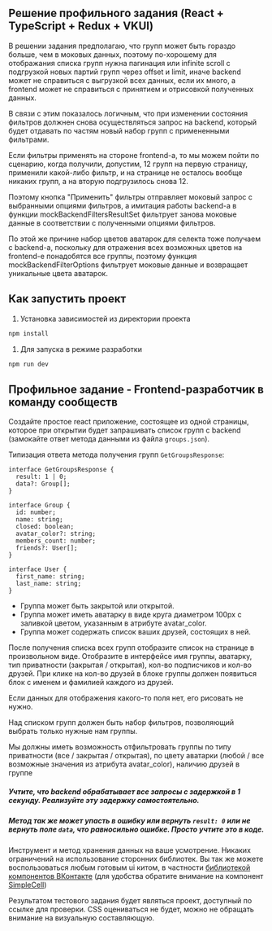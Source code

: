 ## Решение профильного задания (React + TypeScript + Redux + VKUI)

В решении задания предполагаю, что групп может быть гораздо больше, чем в моковых данных, поэтому по-хорошему для отображания списка групп нужна пагинация или infinite scroll с подгрузкой новых партий групп через offset и limit, иначе backend может не справиться с выгрузкой всех данных, если их много, а frontend может не справиться с принятием и отрисовкой полученных данных.

В связи с этим показалось логичным, что при изменении состояния фильтров должнен снова осуществляться запрос на backend, который будет отдавать по частям новый набор групп с примененными фильтрами.

Если фильтры применять на стороне frontend-а, то мы можем пойти по сценарию, когда получили, допустим, 12 групп на первую страницу, применили какой-либо фильтр, и на странице не осталось вообще никаких групп, а на вторую подгрузилось снова 12.

Поэтому кнопка "Применить" фильтры отправляет моковый запрос с выбранными опциями фильтров, а имитация работы backend-а в функции mockBackendFiltersResultSet фильтрует занова моковые данные в соответствии с полученными опциями фильтров.

По этой же причине набор цветов аватарок для селекта тоже получаем с backend-а, поскольку для отражения всех возможных цветов на frontend-е понадобятся все группы, поэтому функция mockBackendFilterOptions фильтрует моковые данные и возвращает уникальные цвета аватарок.

## Как запустить проект

1. Установка зависимостей из директории проекта

```bash
npm install
```

1. Для запуска в режиме разработки

```bash
npm run dev
```

## Профильное задание - Frontend-разработчик в команду сообществ

Создайте простое react приложение, состоящее из одной страницы, которое при открытии будет запрашивать список групп с backend (замокайте ответ метода данными из файла `groups.json`).

Типизация ответа метода получения групп `GetGroupsResponse`:

```tsx
interface GetGroupsResponse {
  result: 1 | 0;
  data?: Group[];
}

interface Group {
  id: number;
  name: string;
  closed: boolean;
  avatar_color?: string;
  members_count: number;
  friends?: User[];
}

interface User {
  first_name: string;
  last_name: string;
}
```

- Группа может быть закрытой или открытой.
- Группа может иметь аватарку в виде круга диаметром 100px с заливкой цветом, указанным в атрибуте avatar_color.
- Группа может содержать список ваших друзей, состоящих в ней.

После получения списка всех групп отобразите список на странице в произвольном виде. Отобразите в интерфейсе имя группы, аватарку, тип приватности (закрытая / открытая), кол-во подписчиков и кол-во друзей. При клике на кол-во друзей в блоке группы должен появиться блок с именем и фамилией каждого из друзей.

Если данных для отображения какого-то поля нет, его рисовать не нужно.

Над списком групп должен быть набор фильтров, позволяющий выбрать только нужные нам группы.

Мы должны иметь возможность отфильтровать группы по типу приватности (все / закрытая / открытая), по цвету аватарки (любой / все возможные значения из атрибута avatar_color), наличию друзей в группе

##### Учтите, что backend обрабатывает все запросы с задержкой в 1 секунду. Реализуйте эту задержку самостоятельно.

##### Метод так же может упасть в ошибку или вернуть `result: 0` или не вернуть поле `data`, что равносильно ошибке. Просто учтите это в коде.

Инструмент и метод хранения данных на ваше усмотрение. Никаких ограничений на использование сторонних библиотек.
Вы так же можете воспользоваться любым готовым ui китом, в частности [библиотекой компонентов ВКонтакте](https://www.npmjs.com/package/@vkontakte/vkui) (для удобства обратите внимание на компонент [SimpleCell](https://vkcom.github.io/VKUI/6.0.1/#/SimpleCell))

Результатом тестового задания будет являться проект, доступный по ссылке для проверки.
CSS оцениваться не будет, можно не обращать внимание на визуальную составляющую.
